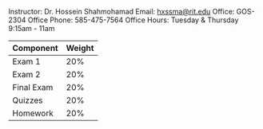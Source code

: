 Instructor: Dr. Hossein Shahmohamad
Email: hxssma@rit.edu
Office: GOS-2304
Office Phone: 585-475-7564
Office Hours: Tuesday & Thursday 9:15am - 11am

| Component | Weight |
| ---- | ---- |
| Exam 1 | 20% |
| Exam 2 | 20% |
| Final Exam | 20% |
| Quizzes | 20% |
| Homework | 20% |
